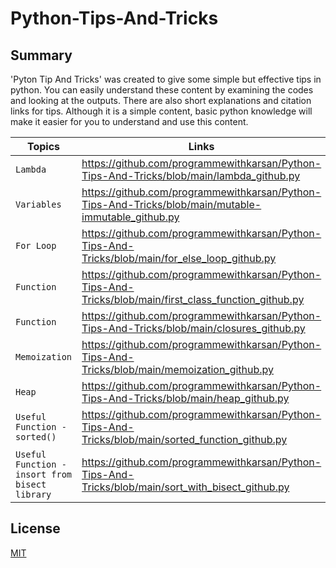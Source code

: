 # Python-Tips-And-Tricks

## Summary
'Pyton Tip And Tricks' was created to give some simple but effective tips in python. You can easily understand these content by examining the codes and looking at the outputs. There are also short explanations and citation links for tips. Although it is a simple content, basic python knowledge will make it easier for you to understand and use this content.

| Topics     | Links     | Level
| ------------- | ------------- | --------    |
| `Lambda`         | https://github.com/programmewithkarsan/Python-Tips-And-Tricks/blob/main/lambda_github.py| `All Levels`   |
| `Variables`         | https://github.com/programmewithkarsan/Python-Tips-And-Tricks/blob/main/mutable-immutable_github.py | `Intermediate`   |
| `For Loop`         | https://github.com/programmewithkarsan/Python-Tips-And-Tricks/blob/main/for_else_loop_github.py | `Beginner`   |
| `Function`        |https://github.com/programmewithkarsan/Python-Tips-And-Tricks/blob/main/first_class_function_github.py        | `Advanced`   |
| `Function`         | https://github.com/programmewithkarsan/Python-Tips-And-Tricks/blob/main/closures_github.py | `Advanced`   |
| `Memoization`         | https://github.com/programmewithkarsan/Python-Tips-And-Tricks/blob/main/memoization_github.py | `Advanced`   |
|`Heap`         | https://github.com/programmewithkarsan/Python-Tips-And-Tricks/blob/main/heap_github.py | `Intermediate`   |
|`Useful Function - sorted() `         | https://github.com/programmewithkarsan/Python-Tips-And-Tricks/blob/main/sorted_function_github.py | `Beginner`  |
|`Useful Function - insort from bisect library `         | https://github.com/programmewithkarsan/Python-Tips-And-Tricks/blob/main/sort_with_bisect_github.py | `Beginner`  |



## License
[MIT](https://choosealicense.com/licenses/mit/)
